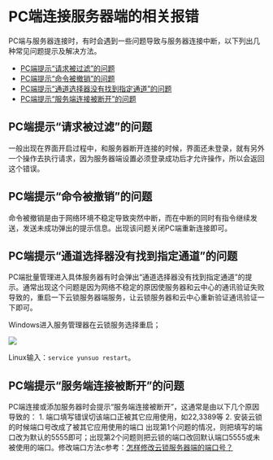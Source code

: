 # PC端连接服务器端的相关报错

PC端与服务器连接时，有时会遇到一些问题导致与服务器连接中断，以下列出几种常见问题提示及解决方法。

* [PC端提示“请求被过滤”的问题](q13.md#pc端提示“请求被过滤”的问题)
* [PC端提示“命令被撤销”的问题](q13.md#pc端提示“命令被撤销”的问题)
* [PC端提示“通道选择器没有找到指定通道”的问题](q13.md#pc端提示“通道选择器没有找到指定通道”的问题)
* [PC端提示“服务端连接被断开”的问题](q13.md#pc端提示“服务端连接被断开”的问题)

## PC端提示“请求被过滤”的问题

一般出现在界面开启过程中，和服务器断开连接的时候，界面还未登录，就有另外一个操作去执行请求，因为服务器端设置必须登录成功后才允许操作，所以会返回这个错误。

## PC端提示“命令被撤销”的问题

命令被撤销是由于网络环境不稳定导致突然中断，而在中断的同时有指令继续发送，发送未成功弹出的提示信息。出现该问题关闭PC端重新连接即可。

## PC端提示“通道选择器没有找到指定通道”的问题                                                                                                                                                                                                                                                                                                                                                                                                                                                                                                                                                                        

PC端批量管理进入具体服务器有时会弹出“通道选择器没有找到指定通道”的提示。通常出现这个问题是因为网络不稳定的原因使服务器和云中心的通讯验证失败导致的，重启一下云锁服务器端服务，让云锁服务器和云中心重新验证通讯验证一下即可。

Windows进入服务管理器在云锁服务选择重启；

![](../.gitbook/assets/q1301.png)

Linux输入：`service yunsuo restart`。

## PC端提示“服务端连接被断开”的问题

PC端连接或添加服务器时会提示“服务端连接被断开”，这通常是由以下几个原因导致的： 1. 端口填写错误切该端口正被其它应用使用，如22,3389等 2. 安装云锁的时候端口号改成了被其它应用使用的端口 出现第1个问题的情况，则把填写的端口改为默认的5555即可；出现第2个问题则把云锁的端口改回默认端口5555或未被使用的端口。修改端口方法c参考：[怎样修改云锁服务器端的端口号？](https://github.com/Jowtolock/FAQ/tree/43118dcba173bea487228e635992c709e26d1ced/faq/faq/q23/README.md)
